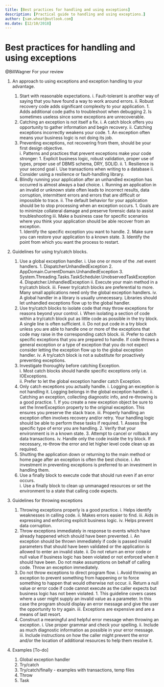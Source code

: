 ```yaml
---
title: [Best practices for handling and using exceptions]
description: [Practical guide to handling and using exceptions.]
author: [sam.wheat@outlook.com]
ms.date: [12/10/2018]
---
```

# Best practices for handling and using exceptions

@BillWagner For your review 

1.	An approach to using exceptions and exception handling to your advantage.
	1.	Start with reasonable expectations.
		i.	Fault-tolerant is another way of saying that you have found a way to work around errors.
		ii.	Robust recovery code adds significant complexity to your application.
			1.	Adds additional code paths to troubleshoot when debugging
			2.	Is sometimes useless since some exceptions are unrecoverable.
	2.	Catching an exception is not itself a fix.
		i.	A catch block offers you opportunity to gather information and begin recovery.
		ii.	Catching exceptions incorrectly weakens your code.
			1.	An exception often means your business logic is not doing its job.
	3.	Preventing exceptions, not recovering from them, should be your first design objective.  
		i.	Patterns and practices that prevent exceptions make your code stronger:
			1.	Explicit business logic, robust validation, proper use of types, proper use of DBMS schema, DRY, SOLID.
		ii.
			1.  Resilience is your second goal
				i. Use transactions when writing to a database
				ii.  Consider using a resilience or fault-handling library. 
	4.	Blindly running your application after an unhandled exception has occurred is almost always a bad choice.
		i.	Running an application in an invalid or unknown state often leads to incorrect results, data corruption, intermittent errors and errors that are difficult or impossible to trace.
		ii.	The default behavior for your application should be to stop processing when an exception occurs.
			1.	Goals are to minimize collateral damage and preserve forensic data to assist troubleshooting
		iii.	Make a business case for specific scenarios where you think your application should be able recover from an exception.  
			1.	Identify the specific exception you want to handle.
			2.	Make sure you can restore your application to a known state.
			3.	Identify the point from which you want the process to restart.

2.	Guidelines for using try/catch blocks.
	1.	Use a global exception handler.
		i.	Use one or more of the .net event handlers.
			1.	DispatcherUnhandledException
			2.	AppDomain.CurrentDomain.UnhandledException
			3.	System.Threading.Tasks.TaskScheduler.UnobservedTaskException 
			4.	Dispatcher.UnhandledException
		ii.	Execute your main method in a try/catch block.
		iii. Fewer try/catch blocks are preferential to more.  Many small applications need only the global exception handlers.
		iv.	A global handler in a library is usually unnecessary.  Libraries should let unhandled exceptions flow up to the global handler.
	2.	Use try/catch blocks to isolate code that may throw exceptions for reasons beyond your control.
		i.	When isolating a section of code within a try/catch block put as little code as possible in the try block.  A single line is often sufficient.
		ii.	Do not put code in a try block unless you are able to handle one or more of the exceptions that code may raise in the corresponding catch block. 
		iii.	Prefer to catch specific exceptions that you are prepared to handle. If code throws a general exception or a type of exception that you do not expect consider letting the exception flow up to the global exception handler.
		iv.	A try/catch block is not a substitute for proactively preventing exceptions. 
	3.	Investigate thoroughly before catching Exception.  
		i.	Most catch blocks should handle specific exceptions only i.e. IOExceptions.  
		ii.	Prefer to let the global exception handler catch Exception.
	4.	Only catch exceptions you actually handle.
		i.	Logging an exception is not handling it. Logging belongs in the global exception handler.
		ii.	Catching an exception, collecting diagnostic info, and re-throwing is a good practice.
			1.	If you create a new exception object be sure to set the InnerException property to the original exception.  This ensures you preserve the stack trace.
		iii.	Properly handling an exception often involves recovery and/or retry.  Your handling logic should be able to perform these tasks if required.
			1.	Assess the specific type of error you are handling.
			2.	Verify that your environment is in a known state. 
			3.	Attempt to cancel or rollback any data transactions.
		iv.	Handle only the code inside the try block.  If necessary, re-throw the error and let higher level code clean up as required.
	5.	Shutting the application down or returning to the main method or home page after an exception is often the best choice.
		i.	An investment in preventing exceptions is preferred to an investment in handling them.
	6.	Use a finally block to execute code that should run even if an error occurs.		
		i.	Use a finally block to clean up unmanaged resources or set the environment to a state that calling code expects.

3.	Guidelines for throwing exceptions
	1.	Throwing exceptions properly is a good practice.
		i.	Helps identify weaknesses in calling code.
		ii.	Makes errors easier to find.
		iii. Aids in expressing and enforcing explicit business logic.
		iv.	Helps prevent data corruption.
	2.	Throw exceptions immediately in response to events which have already happened which should have been prevented.
		i.	An exception should be thrown immediately if code is passed invalid parameters that should have been validated or the application is allowed to  enter an invalid state.
		ii.	Do not return an error code or null value if business logic has been violated or not enforced when it should have been.  Do not make assumptions on behalf of calling code. Throw an exception immediately.
	3.	Do not throw exceptions to direct program flow.
		i.	Avoid throwing an exception to prevent something from happening or to force something to happen that would otherwise not occur. 
		ii.	Return a null value or error code if code cannot execute as the caller expects but business logic has not been violated.
			1.	This guideline covers cases where a user might supply an invalid value as a parameter.  In this case the program should display an error message and give the user the opportunity to try again.
		iii.	Exceptions are expensive and are a means of last resort.
	4.	Construct a meaningful and helpful error message when throwing an exception.
		i.	Use proper grammar and check your spelling.
		ii.	Include as much diagnostic information as possible in your error message.
		iii. Include instructions on how the caller might prevent the error and/or the location of additional resources to help them resolve it.


4.	Examples	[To-do]
	1.	Global exception handler 
	2.	Try/catch
	3.	Try/catch/finally - examples with transactions, temp files
	3.	Throw
	4.	Task
